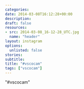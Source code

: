 ```yaml
---
categories:
date: 2014-03-08T16:12:28+00:00
description:
draft: false
resources:
- src: 2014-03-08_16-12-28_UTC.jpg
  name: "header"
layout: instagram
options:
  unlisted: false
stories:
subtitle:
title: "#vscocam"
tags: ["vscocam"]
---
```


"#vscocam"
